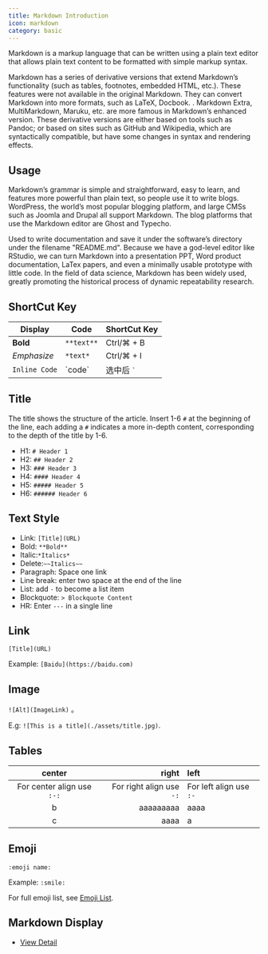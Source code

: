 ```yaml
---
title: Markdown Introduction
icon: markdown
category: basic
---
```


Markdown is a markup language that can be written using a plain text editor that allows plain text content to be formatted with simple markup syntax.

Markdown has a series of derivative versions that extend Markdown’s functionality (such as tables, footnotes, embedded HTML, etc.). These features were not available in the original Markdown. They can convert Markdown into more formats, such as LaTeX, Docbook. . Markdown Extra, MultiMarkdown, Maruku, etc. are more famous in Markdown’s enhanced version. These derivative versions are either based on tools such as Pandoc; or based on sites such as GitHub and Wikipedia, which are syntactically compatible, but have some changes in syntax and rendering effects.

## Usage

Markdown’s grammar is simple and straightforward, easy to learn, and features more powerful than plain text, so people use it to write blogs. WordPress, the world’s most popular blogging platform, and large CMSs such as Joomla and Drupal all support Markdown. The blog platforms that use the Markdown editor are Ghost and Typecho.

Used to write documentation and save it under the software’s directory under the filename "README.md". Because we have a god-level editor like RStudio, we can turn Markdown into a presentation PPT, Word product documentation, LaTex papers, and even a minimally usable prototype with little code. In the field of data science, Markdown has been widely used, greatly promoting the historical process of dynamic repeatability research.

## ShortCut Key

| Display       | Code       | ShortCut Key   |
| ------------- | ---------- | -------------- |
| **Bold**      | `**text**` | Ctrl/⌘ + B     |
| _Emphasize_   | `*text*`   | Ctrl/⌘ + I     |
| `Inline Code` | \`code\`   | 选中后 `` ` `` |

## Title

The title shows the structure of the article. Insert 1-6 `#` at the beginning of the line, each adding a `#` indicates a more in-depth content, corresponding to the depth of the title by 1-6.

- H1: `# Header 1`
- H2: `## Header 2`
- H3: `### Header 3`
- H4: `#### Header 4`
- H5: `##### Header 5`
- H6: `###### Header 6`

## Text Style

- Link: `[Title](URL)`
- Bold: `**Bold**`
- Italic:`*Italics*`
- Delete:`~~Italics~~`
- Paragraph: Space one link
- Line break: enter two space at the end of the line
- List: add `-` to become a list item
- Blockquote: `> Blockquote Content`
- HR: Enter `---` in a single line

## Link

`[Title](URL)`

Example: `[Baidu](https://baidu.com)`

## Image

`![Alt](ImageLink)` 。

E.g: `![This is a title](./assets/title.jpg)`.

## Tables

|           center           |                    right | left                    |
| :------------------------: | -----------------------: | :---------------------- |
| For center align use `:-:` | For right align use `-:` | For left align use `:-` |
|             b              |                aaaaaaaaa | aaaa                    |
|             c              |                     aaaa | a                       |

## Emoji

`:emoji name:`

Example: `:smile:`

For full emoji list, see [Emoji List](emoji/readme.md).

## Markdown Display

- [View Detail](demo.md)
